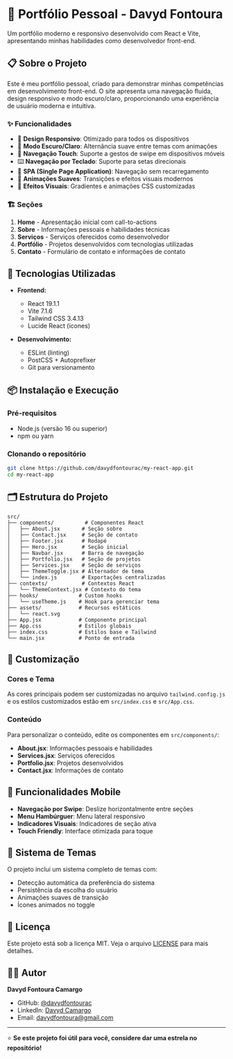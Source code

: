 # 🌟 Portfólio Pessoal - Davyd Fontoura

Um portfólio moderno e responsivo desenvolvido com React e Vite, apresentando minhas habilidades como desenvolvedor front-end.

## 📋 Sobre o Projeto

Este é meu portfólio pessoal, criado para demonstrar minhas competências em desenvolvimento front-end. O site apresenta uma navegação fluida, design responsivo e modo escuro/claro, proporcionando uma experiência de usuário moderna e intuitiva.

### ✨ Funcionalidades

- 🎨 **Design Responsivo**: Otimizado para todos os dispositivos
- 🌙 **Modo Escuro/Claro**: Alternância suave entre temas com animações
- 📱 **Navegação Touch**: Suporte a gestos de swipe em dispositivos móveis
- ⌨️ **Navegação por Teclado**: Suporte para setas direcionais
- 🎯 **SPA (Single Page Application)**: Navegação sem recarregamento
- 💫 **Animações Suaves**: Transições e efeitos visuais modernos
- 🎨 **Efeitos Visuais**: Gradientes e animações CSS customizadas

### 🏗️ Seções

1. **Home** - Apresentação inicial com call-to-actions
2. **Sobre** - Informações pessoais e habilidades técnicas
3. **Serviços** - Serviços oferecidos como desenvolvedor
4. **Portfólio** - Projetos desenvolvidos com tecnologias utilizadas
5. **Contato** - Formulário de contato e informações de contato

## 🚀 Tecnologias Utilizadas

- **Frontend:**
  - React 19.1.1
  - Vite 7.1.6
  - Tailwind CSS 3.4.13
  - Lucide React (ícones)

- **Desenvolvimento:**
  - ESLint (linting)
  - PostCSS + Autoprefixer
  - Git para versionamento

## 📦 Instalação e Execução

### Pré-requisitos

- Node.js (versão 16 ou superior)
- npm ou yarn

### Clonando o repositório

```bash
git clone https://github.com/davydfontourac/my-react-app.git
cd my-react-app
```

## 🗂️ Estrutura do Projeto

```
src/
├── components/          # Componentes React
│   ├── About.jsx       # Seção sobre
│   ├── Contact.jsx     # Seção de contato
│   ├── Footer.jsx      # Rodapé
│   ├── Hero.jsx        # Seção inicial
│   ├── Navbar.jsx      # Barra de navegação
│   ├── Portfolio.jsx   # Seção de projetos
│   ├── Services.jsx    # Seção de serviços
│   ├── ThemeToggle.jsx # Alternador de tema
│   └── index.js        # Exportações centralizadas
├── contexts/           # Contextos React
│   └── ThemeContext.jsx # Contexto do tema
├── hooks/             # Custom hooks
│   └── useTheme.js    # Hook para gerenciar tema
├── assets/            # Recursos estáticos
│   └── react.svg
├── App.jsx            # Componente principal
├── App.css            # Estilos globais
├── index.css          # Estilos base e Tailwind
└── main.jsx           # Ponto de entrada
```

## 🎨 Customização

### Cores e Tema

As cores principais podem ser customizadas no arquivo `tailwind.config.js` e os estilos customizados estão em `src/index.css` e `src/App.css`.

### Conteúdo

Para personalizar o conteúdo, edite os componentes em `src/components/`:

- **About.jsx**: Informações pessoais e habilidades
- **Services.jsx**: Serviços oferecidos
- **Portfolio.jsx**: Projetos desenvolvidos
- **Contact.jsx**: Informações de contato

## 📱 Funcionalidades Mobile

- **Navegação por Swipe**: Deslize horizontalmente entre seções
- **Menu Hambúrguer**: Menu lateral responsivo
- **Indicadores Visuais**: Indicadores de seção ativa
- **Touch Friendly**: Interface otimizada para toque

## 🌙 Sistema de Temas

O projeto inclui um sistema completo de temas com:

- Detecção automática da preferência do sistema
- Persistência da escolha do usuário
- Animações suaves de transição
- Ícones animados no toggle


## 📄 Licença

Este projeto está sob a licença MIT. Veja o arquivo [LICENSE](LICENSE) para mais detalhes.

## 👨‍💻 Autor

**Davyd Fontoura Camargo**

- GitHub: [@davydfontourac](https://github.com/davydfontourac)
- LinkedIn: [Davyd Camargo](https://www.linkedin.com/in/davyd-camargo-70a552261/)
- Email: davydfontoura@gmail.com

---

⭐ **Se este projeto foi útil para você, considere dar uma estrela no repositório!**
